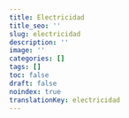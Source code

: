 ```yaml
---
title: Electricidad
title_seo: ''
slug: electricidad
description: ''
image: ''
categories: []
tags: []
toc: false
draft: false
noindex: true
translationKey: electricidad
---
```

